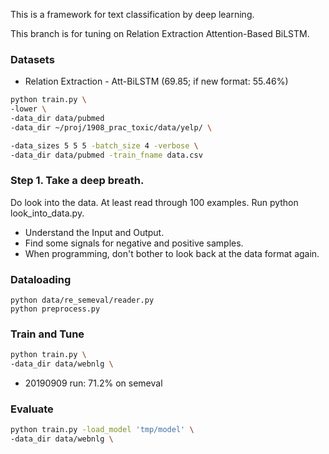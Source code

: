 This is a framework for text classification by deep learning.

This branch is for tuning on Relation Extraction Attention-Based BiLSTM.
### Datasets
- Relation Extraction - Att-BiLSTM (69.85; if new format: 55.46%)

```bash
python train.py \
-lower \
-data_dir data/pubmed
-data_dir ~/proj/1908_prac_toxic/data/yelp/ \

-data_sizes 5 5 5 -batch_size 4 -verbose \
-data_dir data/pubmed -train_fname data.csv

```


### Step 1. Take a deep breath.

Do look into the data. At least read through 100 examples. Run python look_into_data.py.

- Understand the Input and Output.
- Find some signals for negative and positive samples.
- When programming, don't bother to look back at the data format again.

### Dataloading
```
python data/re_semeval/reader.py
python preprocess.py
```

### Train and Tune
```bash
python train.py \
-data_dir data/webnlg \
```
- 20190909 run: 71.2% on semeval

### Evaluate
```bash
python train.py -load_model 'tmp/model' \
-data_dir data/webnlg \

```


